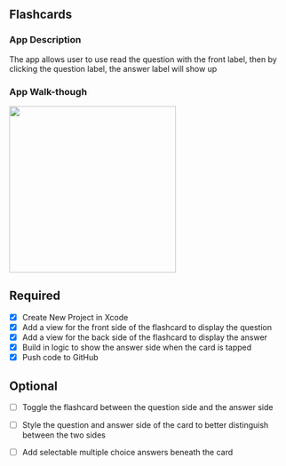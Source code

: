 
## Flashcards

### App Description
The app allows user to use read the question with the front label, then by clicking the question label, the answer label will show up

### App Walk-though
<img src= https://i.imgur.com/mSPIUVi.gif width=300><br>

## Required
- [x] Create New Project in Xcode
- [x] Add a view for the front side of the flashcard to display the question
- [x] Add a view for the back side of the flashcard to display the answer
- [x] Build in logic to show the answer side when the card is tapped
- [x] Push code to GitHub
## Optional
- [ ] Toggle the flashcard between the question side and the answer side
- [ ] Style the question and answer side of the card to better distinguish between the two sides
- [ ] Add selectable multiple choice answers beneath the card

